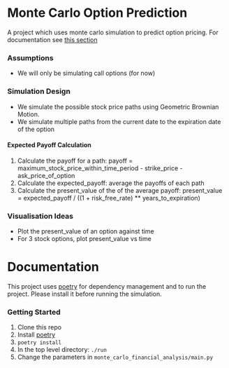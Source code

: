 # Monte Carlo Option Prediction
A project which uses monte carlo simulation to predict option pricing. For documentation see [this section](#documentation)

### Assumptions
- We will only be simulating call options (for now)

### Simulation Design
- We simulate the possible stock price paths using Geometric Brownian Motion.
- We simulate multiple paths from the current date to the expiration date of the option

#### Expected Payoff Calculation
1. Calculate the payoff for a path: payoff = maximum_stock_price_within_time_period - strike_price - ask_price_of_option
2. Calculate the expected_payoff: average the payoffs of each path
3. Calculate the present_value of the of the average payoff: present_value =  expected_payoff / ((1 + risk_free_rate) ** years_to_expiration)


### Visualisation Ideas
- Plot the present_value of an option against time
- For 3 stock options, plot present_value vs time

# Documentation
This project uses [poetry](https://python-poetry.org/docs/) for dependency management and to run the project. Please install it before running the simulation.

### Getting Started
1. Clone this repo
2. Install [poetry](https://python-poetry.org/docs/)
3. `poetry install`
4. In the top level directory: `./run`
5. Change the parameters in `monte_carlo_financial_analysis/main.py`